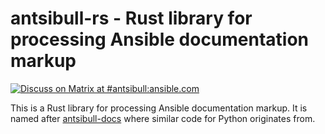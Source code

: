 <!--
GNU General Public License v3.0+ (see LICENSES/GPL-3.0-or-later.txt or https://www.gnu.org/licenses/gpl-3.0.txt)
SPDX-License-Identifier: GPL-3.0-or-later
SPDX-FileCopyrightText: 2024, Felix Fontein
-->

# antsibull-rs - Rust library for processing Ansible documentation markup
[![Discuss on Matrix at #antsibull:ansible.com](https://img.shields.io/matrix/antsibull:ansible.com.svg?server_fqdn=ansible-accounts.ems.host&label=Discuss%20on%20Matrix%20at%20%23antsibull:ansible.com&logo=matrix)](https://matrix.to/#/#antsibull:ansible.com)

This is a Rust library for processing Ansible documentation markup. It is named after [antsibull-docs](https://github.com/ansible-community/antsibull-docs/) where similar code for Python originates from.
